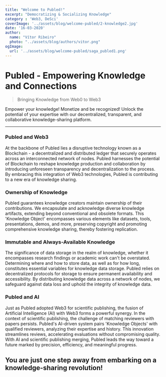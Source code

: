 ```yaml
---
title: "Welcome to Publed!"
excerpt: "Democratizing & Socializing Knowledge"
category : 'Web3, DeSci'
coverImage: '../assets/blog/welcome-publed/2-knowledge2.jpg'
date: '16-03-2020'
author:
  name: "Vítor Ribeiro"
  photo: "../assets/blog/authors/vitor.png"
ogImage:
  url: '../assets/blog/welcome-publed/saga_publed1.png'
---
```



# Publed - Empowering Knowledge and Connections

> Bringing Knowledge from Web0 to Web3

Empower your knowledge! Monetize and be recognized! Unlock the potential of your expertise with our decentralized, transparent, and collaborative knowledge-sharing platform.

----

### Publed and Web3

At the backbone of Publed lies a disruptive technology known as a Blockchain - a decentralized and distributed ledger that securely operates across an interconnected network of nodes. Publed harnesses the potential of Blockchain to reshape knowledge production and collaboration by introducing unforeseen transparency and decentralization to the process. By embracing this integration of Web3 technologies, Publed is contributing to a new era of knowledge sharing.

### Ownership of Knowledge

Publed guarantees knowledge creators maintain ownership of their contributions. We encapsulate and acknowledge diverse knowledge artifacts, extending beyond conventional and obsolete formats. This 'Knowledge Object' encompasses various elements like datasets, tools, presentations, demos, and more, preserving copyright and promoting comprehensive knowledge sharing, thereby fostering replication.
 
### Immutable and Always-Available Knowledge

The significance of data storage in the realm of knowledge, whether it encompasses research findings or academic work can't be overstated. Determining where and how to store data, as well as for how long, constitutes essential variables for knowledge data storage. Publed relies on decentralized protocols for storage to ensure permanent availability and accessibility. By distributing knowledge data across a network of nodes, we safeguard against data loss and uphold the integrity of knowledge data.

### Publed and AI

Just as Publed adopted Web3 for scientific publishing, the fusion of Artificial Intelligence (AI) with Web3 forms a powerful synergy. In the context of scientific publishing, the challenge of matching reviewers with papers persists. Publed's AI-driven system pairs 'Knowledge Objects' with qualified reviewers, analyzing their expertise and history. This innovation streamlines reviews, accelerating evaluations without compromising quality. With AI and scientific publishing merging, Publed leads the way toward a future marked by precision, efficiency, and meaningful progress.

## You are just one step away from embarking on a knowledge-sharing revolution!